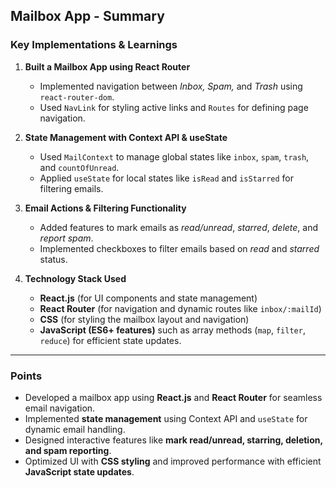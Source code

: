 ## Mailbox App - Summary

### Key Implementations & Learnings

1. **Built a Mailbox App using React Router**  
   - Implemented navigation between *Inbox, Spam,* and *Trash* using `react-router-dom`.  
   - Used `NavLink` for styling active links and `Routes` for defining page navigation.  

2. **State Management with Context API & useState**  
   - Used `MailContext` to manage global states like `inbox`, `spam`, `trash`, and `countOfUnread`.  
   - Applied `useState` for local states like `isRead` and `isStarred` for filtering emails.  

3. **Email Actions & Filtering Functionality**  
   - Added features to mark emails as *read/unread*, *starred*, *delete*, and *report spam*.  
   - Implemented checkboxes to filter emails based on *read* and *starred* status.  

4. **Technology Stack Used**  
   - **React.js** (for UI components and state management)  
   - **React Router** (for navigation and dynamic routes like `inbox/:mailId`)  
   - **CSS** (for styling the mailbox layout and navigation)  
   - **JavaScript (ES6+ features)** such as array methods (`map`, `filter`, `reduce`) for efficient state updates.  

---

###  Points

- Developed a mailbox app using **React.js** and **React Router** for seamless email navigation.  
- Implemented **state management** using Context API and `useState` for dynamic email handling.  
- Designed interactive features like **mark read/unread, starring, deletion, and spam reporting**.  
- Optimized UI with **CSS styling** and improved performance with efficient **JavaScript state updates**.  

